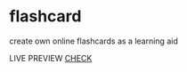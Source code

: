 # flashcard
create own online flashcards as a learning aid

LIVE PREVIEW
<a href="http://julianowicka.tk/flashcard/">CHECK</a>
